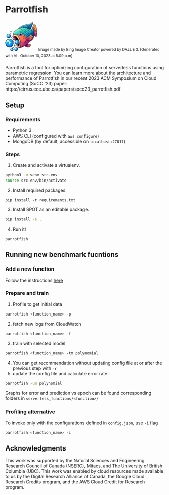 # Parrotfish

<img src="./parrotfish_icon.jpeg" alt="parrotfish icon" width=20%>
<sup>Image made by Bing Image Creator powered by DALL·E 3. [Generated with AI ∙ October 10, 2023 at 5:09 p.m] </sup>
<br><br>
Parrotfish is a tool for optimizing configuration of serverless functions using parametric regression.
You can learn more about the architecture and performance of Parrotfish in our recent 2023 ACM Symposium on Cloud Computing (SoCC '23) paper: https://cirrus.ece.ubc.ca/papers/socc23_parrotfish.pdf

## Setup

### Requirements
- Python 3
- AWS CLI (configured with `aws configure`)
- MongoDB (by default, accessible on `localhost:27017`)

### Steps
1. Create and activate a virtualenv.
```bash
python3 -m venv src-env
source src-env/bin/activate
```

2. Install required packages.
```
pip install -r requirements.txt
```

3. Install SPOT as an editable package.
```bash
pip install -e .
```

4. Run it!
```bash
parrotfish
```

## Running new benchmark fucntions
### Add a new function
Follow the instructions [here](src/serverless_functions/README.md)
### Prepare and train
1. Profile to get initial data 
```bash
parrotfish <function_name> -p
```
2. fetch new logs from CloudWatch
```bash
parrotfish <function_name> -f
```
3. train with selected model
```bash
parrotfish <function_name> -tm polynomial
```
4. You can get recommendation without updating config file at or after the previous step with `-r`
5. update the config file and calculate error rate
```bash
parrotfish -um polynomial
```
Graphs for error and prediction vs epoch can be found corresponding folders in `serverless_functions/<function>/`

### Profiling alternative
To invoke only with the configurations defined in `config.json`, use `-i` flag
```bash
parrotfish <function_name> -i
```

## Acknowledgments

This work was supported by the Natural Sciences and Engineering Research Council of Canada (NSERC), Mitacs, and The University of British Columbia (UBC).
This work was enabled by cloud resources made available to us by the Digital Research Alliance of Canada, the Google Cloud Research Credits program, and the AWS Cloud Credit for Research program.
